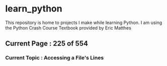 # learn_python

This repository is home to projects I make while learning Python. I am using the Python Crash Course Textbook provided by Eric Matthes

## Current Page : 225 of 554

### Current Topic : Accessing a File's Lines
